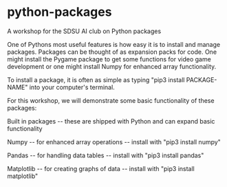 # python-packages
A workshop for the SDSU AI club on Python packages


One of Pythons most useful features is how easy it is to install and manage packages. Packages can be thought of as expansion packs for code. One might install the Pygame package to get some functions for video game development or one might install Numpy for enhanced array functionality.

To install a package, it is often as simple as typing "pip3 install PACKAGE-NAME" into your computer's terminal.

For this workshop, we will demonstrate some basic functionality of these packages:

Built in packages -- these are shipped with Python and can expand basic functionality

Numpy -- for enhanced array operations  --  install with "pip3 install numpy"

Pandas -- for handling data tables -- install with "pip3 install pandas"

Matplotlib -- for creating graphs of data -- install with "pip3 install matplotlib"

